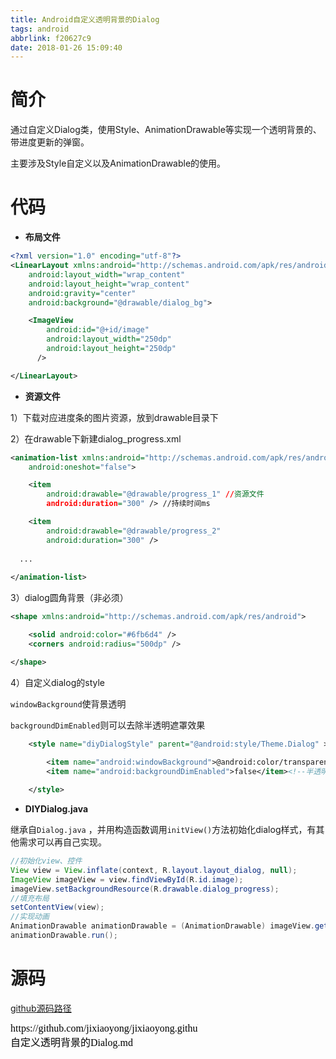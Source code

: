 ```yaml
---
title: Android自定义透明背景的Dialog
tags: android
abbrlink: f20627c9
date: 2018-01-26 15:09:40
---
```


# 简介

通过自定义Dialog类，使用Style、AnimationDrawable等实现一个透明背景的、带进度更新的弹窗。

主要涉及Style自定义以及AnimationDrawable的使用。

# 代码

* **布局文件**

```xml
<?xml version="1.0" encoding="utf-8"?>
<LinearLayout xmlns:android="http://schemas.android.com/apk/res/android"
    android:layout_width="wrap_content"
    android:layout_height="wrap_content"
    android:gravity="center"
    android:background="@drawable/dialog_bg">

    <ImageView
        android:id="@+id/image"
        android:layout_width="250dp"
        android:layout_height="250dp"
      />

</LinearLayout>
```

* **资源文件**

1）下载对应进度条的图片资源，放到drawable目录下

2）在drawable下新建dialog_progress.xml

```xml
<animation-list xmlns:android="http://schemas.android.com/apk/res/android"
    android:oneshot="false">

    <item
        android:drawable="@drawable/progress_1" //资源文件
        android:duration="300" /> //持续时间ms

    <item
        android:drawable="@drawable/progress_2"
        android:duration="300" />
  
  ...
  
</animation-list>
```

3）dialog圆角背景（非必须）

```xml
<shape xmlns:android="http://schemas.android.com/apk/res/android">

    <solid android:color="#6fb6d4" />
    <corners android:radius="500dp" />

</shape>
```

4）自定义dialog的style

`windowBackground`使背景透明

`backgroundDimEnabled`则可以去除半透明遮罩效果

```xml
    <style name="diyDialogStyle" parent="@android:style/Theme.Dialog" >
        
        <item name="android:windowBackground">@android:color/transparent</item><!--背景透明-->
        <item name="android:backgroundDimEnabled">false</item><!--半透明，模糊-->

    </style>
```

* **DIYDialog.java**

继承自`Dialog.java` ，并用构造函数调用`initView()`方法初始化dialog样式，有其他需求可以再自己实现。

```java
//初始化view、控件
View view = View.inflate(context, R.layout.layout_dialog, null);
ImageView imageView = view.findViewById(R.id.image);
imageView.setBackgroundResource(R.drawable.dialog_progress);
//填充布局
setContentView(view);
//实现动画
AnimationDrawable animationDrawable = (AnimationDrawable) imageView.getBackground();
animationDrawable.run();
```

# 源码

[github源码路径](https://github.com/jixiaoyong/AndroidNote/tree/master/code/2018-1-26/DIY_Dialog)



<script src="https://jixiaoyong.github.io/js/edit_on_github.js"></script>
<iframe id="iframeid" scrolling=false height="50" frameborder="no" border="0" marginwidth="0" marginheight="0" onload="Javascript:editOnGithub()" srcdoc="<div id=&quot;url&quot;>https://github.com/jixiaoyong/jixiaoyong.github.io/blob/hexo_blog/blog/source/_posts/Android自定义透明背景的Dialog.md</div>"></iframe>